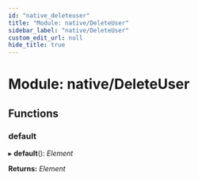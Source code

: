 ```yaml
---
id: "native_deleteuser"
title: "Module: native/DeleteUser"
sidebar_label: "native/DeleteUser"
custom_edit_url: null
hide_title: true
---
```


# Module: native/DeleteUser

## Functions

### default

▸ **default**(): *Element*

**Returns:** *Element*
